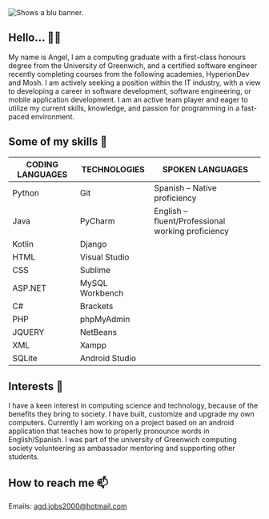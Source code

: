 <picture>
  <source media="(prefers-color-scheme: dark)" width="100%" height="150" srcset="https://www.bddesign.co.uk/wp-content/uploads/2015/09/lff-binary-code-header.jpg">
  <source media="(prefers-color-scheme: light)" srcset="https://www.bddesign.co.uk/wp-content/uploads/2015/09/lff-binary-code-header.jpg">
  <img alt="Shows a blu banner." src="https://www.bddesign.co.uk/wp-content/uploads/2015/09/lff-binary-code-header.jpg">
</picture>

## Hello... 👋😎
My name is Angel, I am a computing graduate with a first-class honours degree from the University of Greenwich, and a certified software engineer recently completing courses from the following  academies, HyperionDev and Mosh. I am actively seeking a position within the IT industry, with a view to developing a career in software development, software engineering, or mobile application development. I am an active team player and eager to utilize my current skills, knowledge, and passion for programming in a fast-paced environment. 
## Some of my skills 🧠 

|CODING LANGUAGES|TECHNOLOGIES   |SPOKEN LANGUAGES                                 |
|----------------|---------------|-------------------------------------------------|
|Python          |Git            |Spanish – Native proficiency                     |
|Java            |PyCharm        |English – fluent/Professional working proficiency|
|Kotlin          |Django         ||
|HTML            |Visual Studio  ||
|CSS             |Sublime        ||
|ASP.NET         |MySQL Workbench||
|C#              |Brackets       ||
|PHP             |phpMyAdmin     ||
|JQUERY          |NetBeans       ||
|XML             |Xampp          ||
|SQLite          |Android Studio ||

## Interests 💭
I have a keen interest in computing science and technology, because of the benefits they bring to society. I have built, customize and upgrade my own computers. Currently I am working on a project based on an android application that teaches how to properly pronounce words in English/Spanish. I was part of the university of Greenwich computing society volunteering as ambassador mentoring and supporting other students.
## How to reach me 📫
Emails: agd.jobs2000@hotmail.com
